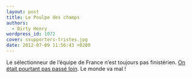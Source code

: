 ```yaml
---
layout: post
title: Le Poulpe des champs
authors:
  - Dirty Henry
wordpress_id: 1072
cover: ssupporters-tristes.jpg
date: 2012-07-09 11:56:43 +0200
---
```


Le sélectionneur de l’équipe de France n’est toujours pas finistérien.
[On était pourtant pas passé loin](http://paris-ile-de-france.france3.fr/info/le-guen-selectionneur-de-l-equipe-de-france--74773275.html).
Le monde va mal !
